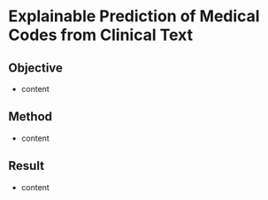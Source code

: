 # Explainable Prediction of Medical Codes from Clinical Text

## Objective
* content

## Method
* content

## Result
* content
